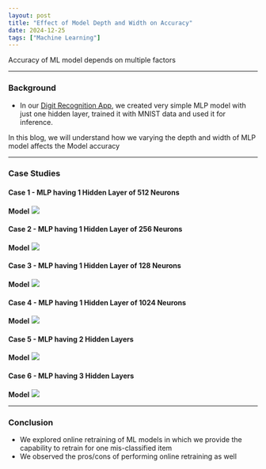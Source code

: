```yaml
---
layout: post
title: "Effect of Model Depth and Width on Accuracy"
date: 2024-12-25
tags: ["Machine Learning"]
---
```


Accuracy of ML model depends on multiple factors

---

### Background

- In our [Digit Recognition App](https://gouherdanish.github.io/2024/12/09/digit-recognition.html), we created very simple MLP model with just one hidden layer, trained it with MNIST data and used it for inference.

In this blog, we will understand how we varying the depth and width of MLP model affects the Model accuracy

---
### Case Studies

#### Case 1 - MLP having 1 Hidden Layer of 512 Neurons

**Model**
<img src="{{site.url}}/images/mnist/mlp-d1.png">

#### Case 2 - MLP having 1 Hidden Layer of 256 Neurons

**Model**
<img src="{{site.url}}/images/mnist/mlp-w1.png">

#### Case 3 - MLP having 1 Hidden Layer of 128 Neurons

**Model**
<img src="{{site.url}}/images/mnist/mlp-w2.png">

#### Case 4 - MLP having 1 Hidden Layer of 1024 Neurons

**Model**
<img src="{{site.url}}/images/mnist/mlp-w3.png">

#### Case 5 - MLP having 2 Hidden Layers

**Model**
<img src="{{site.url}}/images/mnist/mlp-d2.png">

#### Case 6 - MLP having 3 Hidden Layers

**Model**
<img src="{{site.url}}/images/mnist/mlp-d3.png">

---
### Conclusion

- We explored online retraining of ML models in which we provide the capability to retrain for one mis-classified item
- We observed the pros/cons of performing online retraining as well